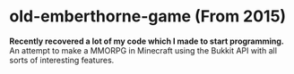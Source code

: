 # old-emberthorne-game (From 2015)
**Recently recovered a lot of my code which I made to start programming.**
<br />
An attempt to make a MMORPG in Minecraft using the Bukkit API with all sorts of interesting features.
